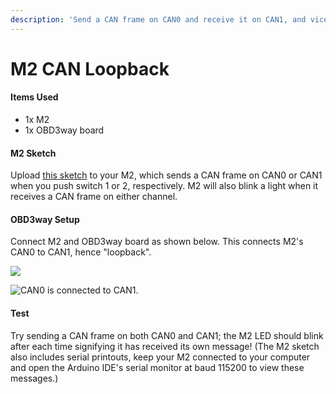 ```yaml
---
description: 'Send a CAN frame on CAN0 and receive it on CAN1, and vice versa.'
---
```


# M2 CAN Loopback

#### Items Used

* 1x M2
* 1x OBD3way board

#### M2 Sketch

Upload [this sketch](https://gist.github.com/kenny-macchina/690d95b6c260b15f794510dccb4950c8) to your M2, which sends a CAN frame on CAN0 or CAN1 when you push switch 1 or 2, respectively. M2 will also blink a light when it receives a CAN frame on either channel.

#### OBD3way Setup

Connect M2 and OBD3way board as shown below. This connects M2's CAN0 to CAN1, hence "loopback".

![](../../.gitbook/assets/img_7190.jpg)

![CAN0 is connected to CAN1.](../../.gitbook/assets/img_7202.jpg)

#### Test

Try sending a CAN frame on both CAN0 and CAN1; the M2 LED should blink after each time signifying it has received its own message! \(The M2 sketch also includes serial printouts, keep your M2 connected to your computer and open the Arduino IDE's serial monitor at baud 115200 to view these messages.\)



